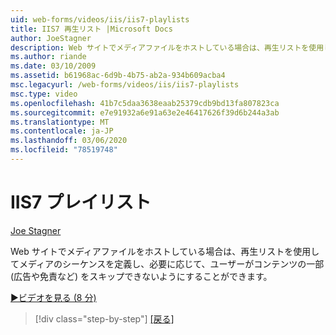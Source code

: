 ```yaml
---
uid: web-forms/videos/iis/iis7-playlists
title: IIS7 再生リスト |Microsoft Docs
author: JoeStagner
description: Web サイトでメディアファイルをホストしている場合は、再生リストを使用してメディアのシーケンスを定義し、必要に応じてユーザーが t の一部をスキップできないようにすることができます...
ms.author: riande
ms.date: 03/10/2009
ms.assetid: b61968ac-6d9b-4b75-ab2a-934b609acba4
msc.legacyurl: /web-forms/videos/iis/iis7-playlists
msc.type: video
ms.openlocfilehash: 41b7c5daa3638eaab25379cdb9bd13fa807823ca
ms.sourcegitcommit: e7e91932a6e91a63e2e46417626f39d6b244a3ab
ms.translationtype: MT
ms.contentlocale: ja-JP
ms.lasthandoff: 03/06/2020
ms.locfileid: "78519748"
---
```

# <a name="iis7-playlists"></a>IIS7 プレイリスト

[Joe Stagner](https://github.com/JoeStagner)

Web サイトでメディアファイルをホストしている場合は、再生リストを使用してメディアのシーケンスを定義し、必要に応じて、ユーザーがコンテンツの一部 (広告や免責など) をスキップできないようにすることができます。

[&#9654;ビデオを見る (8 分)](https://channel9.msdn.com/Blogs/ASP-NET-Site-Videos/iis7-playlists)

> [!div class="step-by-step"]
> [[戻る]](bit-rate-throttling.md)

